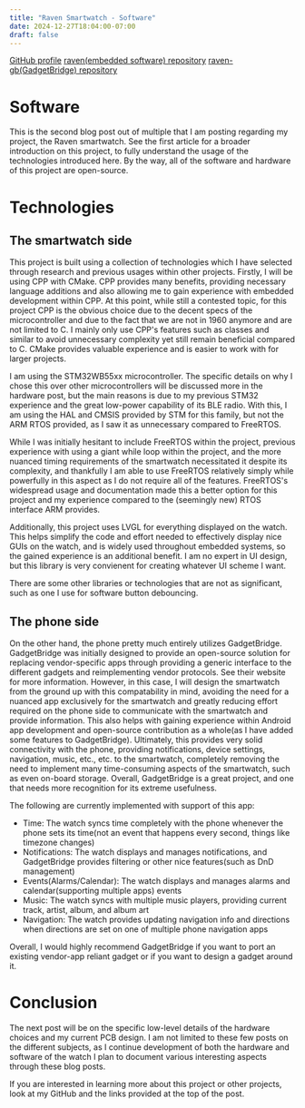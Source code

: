 ```yaml
---
title: "Raven Smartwatch - Software"
date: 2024-12-27T18:04:00-07:00
draft: false
---
```


[GitHub profile](https://github.com/merrittlj)
[raven(embedded software) repository](https://github.com/merrittlj/raven)
[raven-gb(GadgetBridge) repository](https://github.com/merrittlj/raven-gb)

# Software
This is the second blog post out of multiple that I am posting regarding my project, the Raven smartwatch. See the first article for a broader introduction on this project, to fully understand the usage of the technologies introduced here. By the way, all of the software and hardware of this project are open-source.

# Technologies
## The smartwatch side
This project is built using a collection of technologies which I have selected through research and previous usages within other projects. Firstly, I will be using CPP with CMake. CPP provides many benefits, providing necessary language additions and also allowing me to gain experience with embedded development within CPP. At this point, while still a contested topic, for this project CPP is the obvious choice due to the decent specs of the microcontroller and due to the fact that we are not in 1960 anymore and are not limited to C. I mainly only use CPP's features such as classes and similar to avoid unnecessary complexity yet still remain beneficial compared to C. CMake provides valuable experience and is easier to work with for larger projects.

I am using the STM32WB55xx microcontroller. The specific details on why I chose this over other microcontrollers will be discussed more in the hardware post, but the main reasons is due to my previous STM32 experience and the great low-power capability of its BLE radio. With this, I am using the HAL and CMSIS provided by STM for this family, but not the ARM RTOS provided, as I saw it as unnecessary compared to FreeRTOS.

While I was initially hesitant to include FreeRTOS within the project, previous experience with using a giant while loop within the project, and the more nuanced timing requirements of the smartwatch necessitated it despite its complexity, and thankfully I am able to use FreeRTOS relatively simply while powerfully in this aspect as I do not require all of the features. FreeRTOS's widespread usage and documentation made this a better option for this project and my experience compared to the (seemingly new) RTOS interface ARM provides.

Additionally, this project uses LVGL for everything displayed on the watch. This helps simplify the code and effort needed to effectively display nice GUIs on the watch, and is widely used throughout embedded systems, so the gained experience is an additional benefit. I am no expert in UI design, but this library is very convienent for creating whatever UI scheme I want.

There are some other libraries or technologies that are not as significant, such as one I use for software button debouncing.

## The phone side
On the other hand, the phone pretty much entirely utilizes GadgetBridge. GadgetBridge was initially designed to provide an open-source solution for replacing vendor-specific apps through providing a generic interface to the different gadgets and reimplementing vendor protocols. See their website for more information. However, in this case, I will design the smartwatch from the ground up with this compatability in mind, avoiding the need for a nuanced app exclusively for the smartwatch and greatly reducing effort required on the phone side to communicate with the smartwatch and provide information. This also helps with gaining experience within Android app development and open-source contribution as a whole(as I have added some features to GadgetBridge). Ultimately, this provides very solid connectivity with the phone, providing notifications, device settings, navigation, music, etc., etc. to the smartwatch, completely removing the need to implement many time-consuming aspects of the smartwatch, such as even on-board storage. Overall, GadgetBridge is a great project, and one that needs more recognition for its extreme usefulness.

The following are currently implemented with support of this app:
* Time: The watch syncs time completely with the phone whenever the phone sets its time(not an event that happens every second, things like timezone changes)
* Notifications: The watch displays and manages notifications, and GadgetBridge provides filtering or other nice features(such as DnD management)
* Events(Alarms/Calendar): The watch displays and manages alarms and calendar(supporting multiple apps) events
* Music: The watch syncs with multiple music players, providing current track, artist, album, and album art
* Navigation: The watch provides updating navigation info and directions when directions are set on one of multiple phone navigation apps

Overall, I would highly recommend GadgetBridge if you want to port an existing vendor-app reliant gadget or if you want to design a gadget around it.

# Conclusion
The next post will be on the specific low-level details of the hardware choices and my current PCB design. I am not limited to these few posts on the different subjects, as I continue development of both the hardware and software of the watch I plan to document various interesting aspects through these blog posts.

If you are interested in learning more about this project or other projects, look at my GitHub and the links provided at the top of the post.
